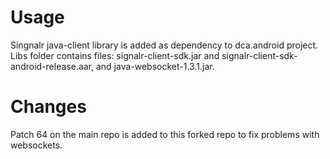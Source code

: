 # Usage
Singnalr java-client library is added as dependency to dca.android project. Libs folder contains files: signalr-client-sdk.jar and signalr-client-sdk-android-release.aar, and java-websocket-1.3.1.jar.

# Changes
 
Patch 64 on the main repo is added to this forked repo to fix problems with websockets. 